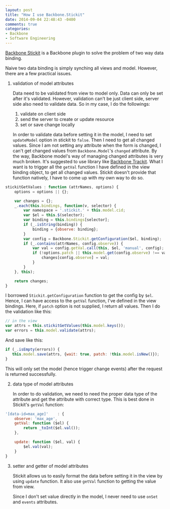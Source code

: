 ```yaml
---
layout: post
title: "How I use Backbone.Stickit"
date: 2014-09-04 22:48:43 -0400
comments: true
categories: 
- Backbone
- Software Engineering
---
```


[Backbone Stickit](http://nytimes.github.io/backbone.stickit/) is a Backbone plugin to solve the problem of two way data binding. 

Naive two data binding is simply synching all views and model. However, there are a few practical issues. 

1. validation of model attributes
   
   Data need to be validated from view to model only. Data can only be set after it's validated. However, validation can't be just client side, server side also need to validate data. So in my case, I do the followings:

   1. validate on client side
   2. send the server to create or update resource
   3. set or save change locally

   In order to validate data before setting it in the model, I need to set `updateModel` option in stickit to `false`. Then I need to get all changed values. Since I am not setting any attribute when the form is changed, I can't get changed values from `Backbone.Model`'s `changed` attribute. By the way, Backbone model's way of managing changed attributes is very much broken. It's suggested to use library like [Backbone Trackit](https://github.com/NYTimes/backbone.trackit). What I want is to trigger all the `getVal` function I have defined in the view binding object, to get all changed values. Stickit doesn't provide that function natively, I have to come up with my own way to do so. 

``` javascript
stickitGetValues : function (attrNames, options) {
    options = options || {};

    var changes = {};
    _.each(this.bindings, function(v, selector) {
        var namespace = '.stickit.' + this.model.cid;
        var $el = this.$(selector);
        var binding = this.bindings[selector];
        if (_.isString(binding)) {
            binding = {observe: binding};
        }
        var config = Backbone.Stickit.getConfiguration($el, binding);
        if (_.contains(attrNames, config.observe)) {
            var val = config.getVal.call(this, $el, 'manual', config);
            if (!options.patch || this.model.get(config.observe) !== val) {
                changes[config.observe] = val;
            }
        }
    }, this);

    return changes;
}

```

   I borrowed `Stickit.getConfiguration` function to get the config by `$el`. Hence, I can have access to the `getVal` function, I've defined in the view bindings. Here, if `patch` option is not supplied, I return all values. Then I do the validation like this:


``` javascript
// in the view
var attrs = this.stickitGetValues(this.model.keys());
var errors = this.model.validate(attrs);

```

   And save like this:

``` javascript
if (_.isEmpty(errors)) {
   this.model.save(attrs, {wait: true, patch: !this.model.isNew()});
} 
```

   This will only set the model (hence trigger change events) after the request is returned successfully.

2. data type of model attributes
   
   In order to do validation, we need to need the proper data type of the attribute and get the attribute with correct type. This is best done in Stickit's `getVal` function:


``` javascript
'[data-id=max_age]'    : {
    observe: 'max_age',
    getVal: function ($el) {
        return _toInt($el.val());
    },

    update: function ($el, val) {
        $el.val(val);
    }
}
```   

3. setter and getter of model attributes

   Stickit allows us to easily format the data before setting it in the view by using `update` function. It also use `getVal` function to getting the value from view. 

   Since I don't set value directly in the model, I never need to use `onSet` and `events` attributes. 


